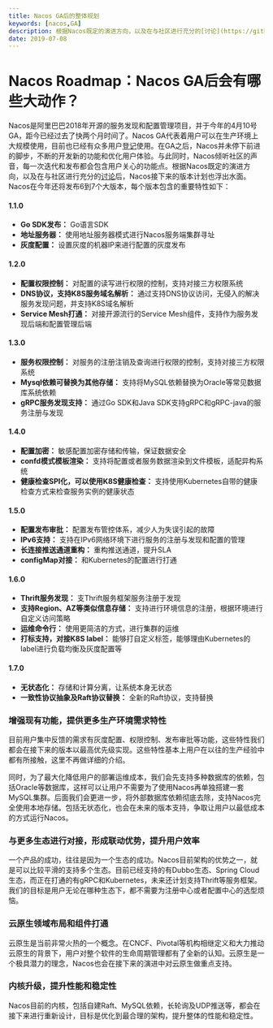 ```yaml
---
title: Nacos GA后的整体规划
keywords: [nacos,GA]
description: 根据Nacos既定的演进方向，以及在与社区进行充分的[讨论](https://github.com/alibaba/nacos/issues/1433)后，Nacos接下来的版本计划也浮出水面。
date: 2019-07-08
---
```


# Nacos Roadmap：Nacos GA后会有哪些大动作？


Nacos是阿里巴巴2018年开源的服务发现和配置管理项目，并于今年的4月10号GA，距今已经过去了快两个月时间了。Nacos GA代表着用户可以在生产环境上大规模使用，目前也已经有众多用户[登记](https://github.com/alibaba/nacos/issues/273)使用。在GA之后，Nacos并未停下前进的脚步，不断的开发新的功能和优化用户体验。与此同时，Nacos倾听社区的声音，每一次迭代和发布都会包含用户关心的功能点。根据Nacos既定的演进方向，以及在与社区进行充分的[讨论](https://github.com/alibaba/nacos/issues/1433)后，Nacos接下来的版本计划也浮出水面。Nacos在今年还将发布6到7个大版本，每个版本包含的重要特性如下：

<a name="aq5sL"></a>
#### 1.1.0

- **Go SDK发布：** Go语言SDK
- **地址服务器：** 使用地址服务器模式进行Nacos服务端集群寻址
- **灰度配置：** 设置灰度的机器IP来进行配置的灰度发布
<a name="MxxeU"></a>
#### 1.2.0

- **配置权限控制：** 对配置的读写进行权限的控制，支持对接三方权限系统
- **DNS协议，支持K8S服务域名解析：** 通过支持DNS协议访问，无侵入的解决服务发现问题，并支持K8S域名解析
- **Service Mesh打通：** 对接开源流行的Service Mesh组件，支持作为服务发现后端和配置管理后端
<a name="eqoii"></a>
#### 1.3.0

- **服务权限控制：** 对服务的注册注销及查询进行权限的控制，支持对接三方权限系统
- **Mysql依赖可替换为其他存储：** 支持将MySQL依赖替换为Oracle等常见数据库系统依赖
- **gRPC服务发现支持：** 通过Go SDK和Java SDK支持gRPC和gRPC-java的服务注册与发现
<a name="Czkv8"></a>
#### 1.4.0

- **配置加密：** 敏感配置加密存储和传输，保证数据安全
- **confd模式模板渲染：** 支持将配置或者服务数据渲染到文件模板，适配异构系统
- **健康检查SPI化，可以使用K8S健康检查：** 支持使用Kubernetes自带的健康检查方式来检查服务实例的健康状态
<a name="RFUj5"></a>
#### 1.5.0

- **配置发布审批：** 配置发布管控体系，减少人为失误引起的故障
- **IPv6支持：** 支持在IPv6网络环境下进行服务的注册与发现和配置的管理
- **长连接推送通道重构：** 重构推送通道，提升SLA
- **configMap对接：** 和Kubernetes的配置进行打通
<a name="lykZW"></a>
#### 1.6.0

- **Thrift服务发现：** 支Thrift服务框架服务注册于发现
- **支持Region、AZ等类似信息存储：** 支持进行环境信息的注册，根据环境进行自定义访问策略
- **运维命令行：** 使用更简洁的方式，进行集群的运维
- **打标支持，对接K8S label：** 能够打自定义标签，能够理由Kubernetes的label进行负载均衡及灰度配置等
<a name="qK0hH"></a>
#### 1.7.0

- **无状态化：** 存储和计算分离，让系统本身无状态
- **一致性协议抽象及Raft协议替换：** 全新的Raft协议，支持替换

<a name="dbaJf"></a>
### 增强现有功能，提供更多生产环境需求特性
目前用户集中反馈的需求有灰度配置、权限控制、发布审批等功能，这些特性我们都会在接下来的版本以最高优先级实现。这些特性基本上用户在以往的生产经验中都有所接触，这里不再做详细的介绍。

同时，为了最大化降低用户的部署运维成本，我们会先支持多种数据库的依赖，包括Oracle等数据库，这样可以让用户不需要为了使用Nacos再单独搭建一套MySQL集群。后面我们会更进一步，将外部数据库依赖彻底去除，支持Nacos完全使用本地存储。包括无状态化，也会在未来的版本支持，争取让用户以最低成本的方式运行Nacos。

<a name="DHiVd"></a>
### 与更多生态进行对接，形成联动优势，提升用户效率
一个产品的成功，往往是因为一个生态的成功。Nacos目前架构的优势之一，就是可以比较平滑的支持多个生态。目前已经支持的有Dubbo生态、Spring Cloud生态，而正在打通的有gRPC和Kubernetes，未来还计划支持Thrift等服务框架。我们的目标是用户无论在哪种生态下，都不需要为注册中心或者配置中心的选型烦恼。

<a name="KyZiP"></a>
### 云原生领域布局和组件打通
云原生是当前非常火热的一个概念。在CNCF、Pivotal等机构相继定义和大力推动云原生的背景下，用户对整个软件的生命周期管理都有了全新的认知。云原生是一个极具潜力的理念，Nacos也会在接下来的演进中对云原生做重点支持。

<a name="fPVms"></a>
### 内核升级，提升性能和稳定性
Nacos目前的内核，包括自建Raft、MySQL依赖，长轮询及UDP推送等，都会在接下来进行重新设计，目标是优化到最合理的架构，提升整体的性能和稳定性。




